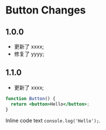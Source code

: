 # Button Changes

## 1.0.0

* 更新了 xxxx;
* 修复了 yyyy;


## 1.1.0

* 更新了 xxxx;

```jsx
function Button() {
  return <button>Hello</button>;
}
```

Inline code text `console.log('Hello');`.

